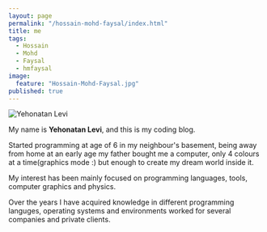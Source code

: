 ```yaml
---
layout: page
permalink: "/hossain-mohd-faysal/index.html"
title: me
tags: 
  - Hossain
  - Mohd
  - Faysal
  - hmfaysal
image: 
  feature: "Hossain-Mohd-Faysal.jpg"
published: true
---
```



  <img src="{{ site.url }}/images/me.jpg" alt="Yehonatan Levi">


My name is **Yehonatan Levi**, and this is my coding blog.  

Started programming at age of 6 in my neighbour's basement, being away from home at an early age my father bought me a computer, only 4 colours at a time(graphics mode :) but enough to create my dream world inside it.

My interest has been mainly focused on programming languages, tools, computer graphics and physics.

Over the years I have acquired knowledge in different programming languges, operating systems and environments worked for several companies and private clients.
